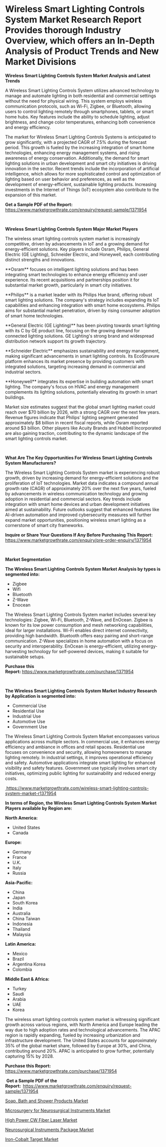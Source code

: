 <p><h1>Wireless Smart Lighting Controls System Market Research Report Provides thorough Industry Overview, which offers an In-Depth Analysis of Product Trends and New Market Divisions</h1></p><p><strong>Wireless Smart Lighting Controls System Market Analysis and Latest Trends</strong></p>
<p><p>A Wireless Smart Lighting Controls System utilizes advanced technology to manage and automate lighting in both residential and commercial settings without the need for physical wiring. This system employs wireless communication protocols, such as Wi-Fi, Zigbee, or Bluetooth, allowing users to control lighting remotely through smartphones, tablets, or smart home hubs. Key features include the ability to schedule lighting, adjust brightness, and change color temperatures, enhancing both convenience and energy efficiency.</p><p>The market for Wireless Smart Lighting Controls Systems is anticipated to grow significantly, with a projected CAGR of 7.5% during the forecast period. This growth is fueled by the increasing integration of smart home technologies, enhancing energy management systems, and rising awareness of energy conservation. Additionally, the demand for smart lighting solutions in urban development and smart city initiatives is driving innovation in the sector. Recent trends include the incorporation of artificial intelligence, which allows for more sophisticated control and optimization of lighting based on user behavior and preferences, as well as the development of energy-efficient, sustainable lighting products. Increasing investments in the Internet of Things (IoT) ecosystem also contribute to the expansion of this market.</p></p>
<p><strong>Get a Sample PDF of the Report:&nbsp;</strong> <a href="https://www.marketgrowthrate.com/enquiry/request-sample/1371954">https://www.marketgrowthrate.com/enquiry/request-sample/1371954</a></p>
<p>&nbsp;</p>
<p><strong>Wireless Smart Lighting Controls System Major Market Players</strong></p>
<p><p>The wireless smart lighting controls system market is increasingly competitive, driven by advancements in IoT and a growing demand for energy-efficient solutions. Key players include Osram, Philips, General Electric (GE Lighting), Schneider Electric, and Honeywell, each contributing distinct strengths and innovations.</p><p>**Osram** focuses on intelligent lighting solutions and has been integrating smart technologies to enhance energy efficiency and user experience. Its recent acquisitions and partnerships position it for substantial market growth, particularly in smart city initiatives.</p><p>**Philips** is a market leader with its Philips Hue brand, offering robust smart lighting solutions. The company's strategy includes expanding its IoT capabilities and enhancing integration with smart home ecosystems. Philips aims for substantial market penetration, driven by rising consumer adoption of smart home technologies.</p><p>**General Electric (GE Lighting)** has been pivoting towards smart lighting with its C by GE product line, focusing on the growing demand for connected lighting solutions. GE Lighting's strong brand and widespread distribution network support its growth trajectory.</p><p>**Schneider Electric** emphasizes sustainability and energy management, making significant advancements in smart lighting controls. Its EcoStruxure platform enhances its market presence by providing customers with integrated solutions, targeting increasing demand in commercial and industrial sectors.</p><p>**Honeywell** integrates its expertise in building automation with smart lighting. The company's focus on HVAC and energy management complements its lighting solutions, potentially elevating its growth in smart buildings.</p><p>Market size estimates suggest that the global smart lighting market could reach over $70 billion by 2026, with a strong CAGR over the next few years. Revenue figures indicate that Philips' lighting segment generated approximately $8 billion in recent fiscal reports, while Osram reported around $3 billion. Other players like Acuity Brands and Hubbell Incorporated are also gaining traction, contributing to the dynamic landscape of the smart lighting controls market.</p></p>
<p>&nbsp;</p>
<p><strong>What Are The Key Opportunities For Wireless Smart Lighting Controls System Manufacturers?</strong></p>
<p><p>The Wireless Smart Lighting Controls System market is experiencing robust growth, driven by increasing demand for energy-efficient solutions and the proliferation of IoT technologies. Market data indicates a compound annual growth rate (CAGR) of approximately 20% over the next five years, fueled by advancements in wireless communication technology and growing adoption in residential and commercial sectors. Key trends include integration with smart home devices and urban development initiatives aimed at sustainability. Future outlooks suggest that enhanced features like AI-driven automation and improved cybersecurity measures will further expand market opportunities, positioning wireless smart lighting as a cornerstone of smart city frameworks.</p></p>
<p><strong>Inquire or Share Your Questions If Any Before Purchasing This Report:</strong> <a href="https://www.marketgrowthrate.com/enquiry/pre-order-enquiry/1371954">https://www.marketgrowthrate.com/enquiry/pre-order-enquiry/1371954</a></p>
<p>&nbsp;</p>
<p><strong>Market Segmentation</strong></p>
<p><strong>The Wireless Smart Lighting Controls System Market Analysis by types is segmented into:</strong></p>
<p><ul><li>Zigbee</li><li>Wifi</li><li>Bluetooth</li><li>Z-Wave</li><li>Enocean</li></ul></p>
<p><p>The Wireless Smart Lighting Controls System market includes several key technologies: Zigbee, Wi-Fi, Bluetooth, Z-Wave, and EnOcean. Zigbee is known for its low power consumption and mesh networking capabilities, ideal for larger installations. Wi-Fi enables direct internet connectivity, providing high bandwidth. Bluetooth offers easy pairing and short-range communication. Z-Wave specializes in home automation with a focus on security and interoperability. EnOcean is energy-efficient, utilizing energy-harvesting technology for self-powered devices, making it suitable for sustainable setups.</p></p>
<p><strong>Purchase this Report:&nbsp;</strong><a href="https://www.marketgrowthrate.com/purchase/1371954">https://www.marketgrowthrate.com/purchase/1371954</a></p>
<p>&nbsp;</p>
<p><strong>The Wireless Smart Lighting Controls System Market Industry Research by Application is segmented into:</strong></p>
<p><ul><li>Commercial Use</li><li>Residential Use</li><li>Industrial Use</li><li>Automotive Use</li><li>Government Use</li></ul></p>
<p><p>The Wireless Smart Lighting Controls System Market encompasses various applications across multiple sectors. In commercial use, it enhances energy efficiency and ambiance in offices and retail spaces. Residential use focuses on convenience and security, allowing homeowners to manage lighting remotely. In industrial settings, it improves operational efficiency and safety. Automotive applications integrate smart lighting for enhanced visibility and safety features. Government use typically involves smart city initiatives, optimizing public lighting for sustainability and reduced energy costs.</p></p>
<p><a href="https://www.marketgrowthrate.com/wireless-smart-lighting-controls-system-market-r1371954">&nbsp;https://www.marketgrowthrate.com/wireless-smart-lighting-controls-system-market-r1371954</a></p>
<p><strong>In terms of Region, the Wireless Smart Lighting Controls System Market Players available by Region are:</strong></p>
<p>
    <p> <strong> North America: </strong>
        <ul>
            <li>United States</li>
            <li>Canada</li>
        </ul>
        </p> 
    <p> <strong> Europe: </strong>
        <ul>
            <li>Germany</li>
            <li>France</li>
            <li>U.K.</li>
            <li>Italy</li>
            <li>Russia</li>
        </ul>
        </p> 
    <p> <strong> Asia-Pacific: </strong>
        <ul>
            <li>China</li>
            <li>Japan</li>
            <li>South Korea</li>
            <li>India</li>
            <li>Australia</li>
            <li>China Taiwan</li>
            <li>Indonesia</li>
            <li>Thailand</li>
            <li>Malaysia</li>
        </ul>
        </p> 
    <p> <strong> Latin America: </strong>
        <ul>
            <li>Mexico</li>
            <li>Brazil</li>
            <li>Argentina Korea</li>
            <li>Colombia</li>
        </ul>
        </p> 
    <p> <strong> Middle East & Africa: </strong>
        <ul>
            <li>Turkey</li>
            <li>Saudi</li>
            <li>Arabia</li>
            <li>UAE</li>
            <li>Korea</li>
        </ul>
    </p>
    </p>
<p><p>The wireless smart lighting controls system market is witnessing significant growth across various regions, with North America and Europe leading the way due to high adoption rates and technological advancements. The APAC region is rapidly expanding, fueled by increasing urbanization and infrastructure development. The United States accounts for approximately 35% of the global market share, followed by Europe at 30%, and China, contributing around 20%. APAC is anticipated to grow further, potentially capturing 15% by 2028.</p></p>
<p><strong>Purchase this Report: </strong><a href="https://www.marketgrowthrate.com/purchase/1371954">https://www.marketgrowthrate.com/purchase/1371954</a></p>
<p>&nbsp;<strong>Get a Sample PDF of the Report:&nbsp;&nbsp;</strong><a href="https://www.marketgrowthrate.com/enquiry/request-sample/1371954">https://www.marketgrowthrate.com/enquiry/request-sample/1371954</a></p>
<p><strong></strong></p>
<p><p><a href="https://github.com/ygfu6u/Market-Research-Report-List-1/blob/main/soap-bath-and-shower-products-market.md">Soap, Bath and Shower Products Market</a></p><p><a href="https://medium.com/@analakoey/global-microsurgery-for-neurosurgical-instruments-market-sector-2024-2031-market-metrics-and-2814e8158b0c">Microsurgery for Neurosurgical Instruments Market</a></p><p><a href="https://github.com/mahnoor2003/Market-Research-Report-List-6/blob/main/high-power-cw-fiber-laser-market.md">High Power CW Fiber Laser Market</a></p><p><a href="https://medium.com/@analakoey/pioneering-growth-analyzing-global-neurosurgical-instruments-package-market-dynamics-2024-2031-501354f3e59f?postPublishedType=repub">Neurosurgical Instruments Package Market</a></p><p><a href="https://issuu.com/reportprime-2/docs/iron-cobalt-target-market-size-2030_52f34215c89c4c">Iron-Cobalt Target Market</a></p></p>